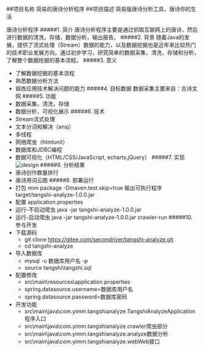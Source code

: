 ##项目名称
简易的唐诗分析程序
##项目描述
简易版唐诗分析工具，唐诗你的生活



唐诗分析程序
#####1. 简介
唐诗分析程序主要是通过抓取互联网上的唐诗，然后进行数据的清洗，存储，数据分析，输出报告。
#####2. 背景
随着Java的发展，提供了流式处理（Stream）数据的能力，以及数据挖掘也是近年来比较热门的技术职业发展方向。通过初步学习，研究简单的数据采集，清洗，存储和分析，了解整个数据挖掘的基本流程。
#####3. 意义
* 了解数据挖掘的基本流程
* 熟悉数据分析方法
* 锻炼应用技术解决问题的能力
#####4. 目标数据
数据采集主要来自：古诗文网
#####5. 功能
* 数据采集，清洗，存储
* 数据分析，可视化展示
#####6. 技术
* Stream流式处理
* 文本分词和解决（ansj）
* 多线程
* 网络爬虫（htmlunit）
* 数据库和JDBC编程
* 数据可视化（HTML/CSS/JavaScript, echarts,jQuery）
#####7. 实现
![design](/Javacode/TangshiAnalyse/src/main/resources/design.png "design")
#####8. 分析结果
* 唐诗创作数量排行
* 唐诗用词云图
#####9. 部署运行
* 打包 mvn package -Dmaven.test.skip=true 输出可执行程序target/tangshi-analyze-1.0.0.jar
* 配置 application.properties
* 运行-不启动爬虫 java -jar tangshi-analyze-1.0.0.jar
* 运行-启动爬虫 java -jar tangshi-analyze-1.0.0.jar crawler-run
#####10. 参与开发
* 下载源码
    * git clone https://gitee.com/secondriver/tangshi-analyze.git
    * cd tangshi-analyze
* 导入数据库
    * mysql -u 数据库用户名 -p
    * source tangshi\tangshi.sql
* 配置修改
    * src\main\resources\application.properties
    * spring.datasource.username=数据库用户名
    * spring.datasource.password=数据库密码
* 开发功能
    * src\main\java\com.yimm.tangshianalyze.TangshiAnalyzeApplication程序入口
    * src\main\java\com.yimm.tangshianalyze.crawler爬虫部分
    * src\main\java\com.yimm.tangshianalyze.analyze数据分析
    * src\main\java\com.yimm.tangshianalyze.webWeb接口
